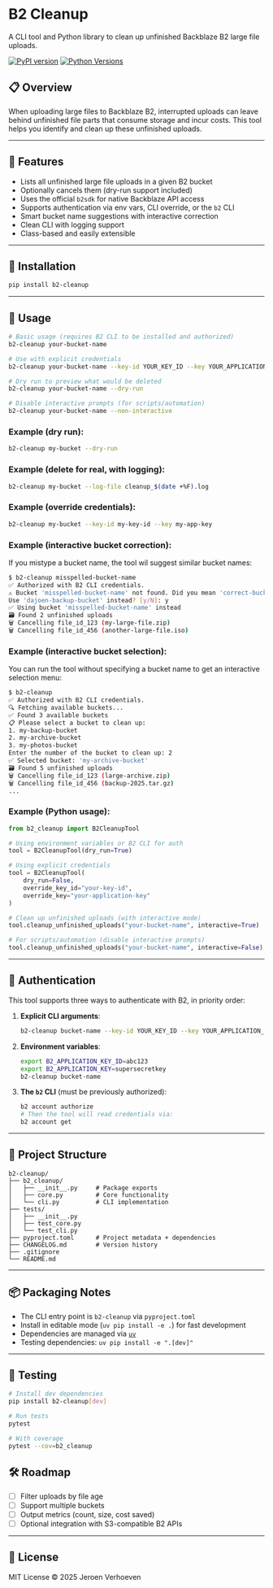 # B2 Cleanup

A CLI tool and Python library to clean up unfinished Backblaze B2 large file uploads.

[![PyPI version](https://badge.fury.io/py/b2-cleanup.svg)](https://badge.fury.io/py/b2-cleanup)
[![Python Versions](https://img.shields.io/pypi/pyversions/b2-cleanup.svg)](https://pypi.org/project/b2-cleanup/)

## 📋 Overview

When uploading large files to Backblaze B2, interrupted uploads can leave behind unfinished file parts that consume storage and incur costs. This tool helps you identify and clean up these unfinished uploads.

---

## 🔧 Features

- Lists all unfinished large file uploads in a given B2 bucket
- Optionally cancels them (dry-run support included)
- Uses the official `b2sdk` for native Backblaze API access
- Supports authentication via env vars, CLI override, or the `b2` CLI
- Smart bucket name suggestions with interactive correction
- Clean CLI with logging support
- Class-based and easily extensible

---

## 🚀 Installation

```bash
pip install b2-cleanup
```

---

## 🧪 Usage

```bash
# Basic usage (requires B2 CLI to be installed and authorized)
b2-cleanup your-bucket-name

# Use with explicit credentials
b2-cleanup your-bucket-name --key-id YOUR_KEY_ID --key YOUR_APPLICATION_KEY

# Dry run to preview what would be deleted
b2-cleanup your-bucket-name --dry-run

# Disable interactive prompts (for scripts/automation)
b2-cleanup your-bucket-name --non-interactive
```

### Example (dry run):

```bash
b2-cleanup my-bucket --dry-run
```

### Example (delete for real, with logging):

```bash
b2-cleanup my-bucket --log-file cleanup_$(date +%F).log
```

### Example (override credentials):

```bash
b2-cleanup my-bucket --key-id my-key-id --key my-app-key
```

### Example (interactive bucket correction):

If you mistype a bucket name, the tool wil suggest similar bucket names:

```bash
$ b2-cleanup misspelled-bucket-name
✅ Authorized with B2 CLI credentials.
⚠️ Bucket 'misspelled-bucket-name' not found. Did you mean 'correct-bucket-name'?
Use 'dajoen-backup-bucket' instead? [y/N]: y
✅ Using bucket 'misspelled-bucket-name' instead
🗃️ Found 2 unfinished uploads
🗑️ Cancelling file_id_123 (my-large-file.zip)
🗑️ Cancelling file_id_456 (another-large-file.iso)
```

### Example (interactive bucket selection):

You can run the tool without specifying a bucket name to get an interactive selection menu:

```bash
$ b2-cleanup
✅ Authorized with B2 CLI credentials.
🔍 Fetching available buckets...
✅ Found 3 available buckets
📋 Please select a bucket to clean up:
1. my-backup-bucket
2. my-archive-bucket
3. my-photos-bucket
Enter the number of the bucket to clean up: 2
✅ Selected bucket: 'my-archive-bucket'
🗃️ Found 5 unfinished uploads
🗑️ Cancelling file_id_123 (large-archive.zip)
🗑️ Cancelling file_id_456 (backup-2025.tar.gz)
...
```

### Example (Python usage):

```python
from b2_cleanup import B2CleanupTool

# Using environment variables or B2 CLI for auth
tool = B2CleanupTool(dry_run=True)

# Using explicit credentials
tool = B2CleanupTool(
    dry_run=False,
    override_key_id="your-key-id",
    override_key="your-application-key"
)

# Clean up unfinished uploads (with interactive mode)
tool.cleanup_unfinished_uploads("your-bucket-name", interactive=True)

# For scripts/automation (disable interactive prompts)
tool.cleanup_unfinished_uploads("your-bucket-name", interactive=False)
```

---

## 🔐 Authentication

This tool supports three ways to authenticate with B2, in priority order:

1. **Explicit CLI arguments**:
   ```bash
   b2-cleanup bucket-name --key-id YOUR_KEY_ID --key YOUR_APPLICATION_KEY
   ```

2. **Environment variables**:
   ```bash
   export B2_APPLICATION_KEY_ID=abc123
   export B2_APPLICATION_KEY=supersecretkey
   b2-cleanup bucket-name
   ```

3. **The `b2` CLI** (must be previously authorized):
   ```bash
   b2 account authorize
   # Then the tool will read credentials via:
   b2 account get
   ```

---

## 📁 Project Structure

```
b2-cleanup/
├── b2_cleanup/
│   ├── __init__.py     # Package exports
│   ├── core.py         # Core functionality 
│   └── cli.py          # CLI implementation
├── tests/
│   ├── __init__.py
│   ├── test_core.py
│   └── test_cli.py
├── pyproject.toml      # Project metadata + dependencies
├── CHANGELOG.md        # Version history
├── .gitignore
└── README.md
```

---

## 📦 Packaging Notes

- The CLI entry point is `b2-cleanup` via `pyproject.toml`
- Install in editable mode (`uv pip install -e .`) for fast development
- Dependencies are managed via [`uv`](https://github.com/astral-sh/uv)
- Testing dependencies: `uv pip install -e ".[dev]"`

---

## 🧪 Testing

```bash
# Install dev dependencies
pip install b2-cleanup[dev]

# Run tests
pytest

# With coverage
pytest --cov=b2_cleanup
```

## 🛠️ Roadmap

- [ ] Filter uploads by file age
- [ ] Support multiple buckets
- [ ] Output metrics (count, size, cost saved)
- [ ] Optional integration with S3-compatible B2 APIs

---

## 📝 License

MIT License © 2025 Jeroen Verhoeven

